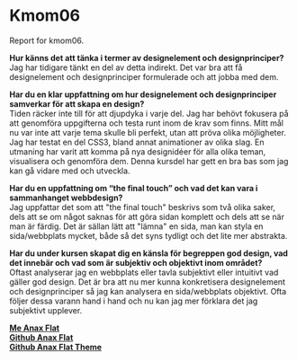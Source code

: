 Kmom06
===============================

Report for kmom06.


**Hur känns det att tänka i termer av designelement och designprinciper?**  
Jag har tidigare tänkt en del av detta indirekt. Det var bra att få designelement och designprinciper formulerade och att jobba med dem.

**Har du en klar uppfattning om hur designelement och designprinciper samverkar för att skapa en design?**  
Tiden räcker inte till för att djupdyka i varje del. Jag har behövt fokusera på att genomföra uppgifterna och testa runt inom de krav som finns. Mitt mål nu var inte att varje tema skulle bli perfekt, utan att pröva olika möjligheter. Jag har testat en del CSS3, bland annat animationer av olika slag. En utmaning har varit att komma på nya designidéer för alla olika teman, visualisera och genomföra dem. Denna kursdel har gett en bra bas som jag kan gå vidare med och utveckla.

**Har du en uppfattning om “the final touch” och vad det kan vara i sammanhanget webbdesign?**  
Jag uppfattar det som att "the final touch" beskrivs som två olika saker, dels att se om något saknas för att göra sidan komplett och dels att se när man är färdig. Det är sällan lätt att "lämna" en sida, man kan styla en sida/webbplats mycket, både så det syns tydligt och det lite mer abstrakta.

**Har du under kursen skapat dig en känsla för begreppen god design, vad det innebär och vad som är subjektiv och objektivt inom området?**  
Oftast analyserar jag en webbplats eller tavla subjektivt eller intuitivt vad gäller god design. Det är bra att nu mer kunna konkretisera designelement och designprinciper så jag kan analysera en sida/webbplats objektivt. Ofta följer dessa varann hand i hand och nu kan jag mer förklara det jag subjektivt upplever.

**[Me Anax Flat](http://www.student.bth.se/~anbp17/dbwebb-kurser/design/me/anax-flat/htdocs/index.php)**  
**[Github Anax Flat](https://github.com/anebar/Anax-Flat)**  
**[Github Anax Flat Theme](https://github.com/anebar/anax-flat-theme)**
